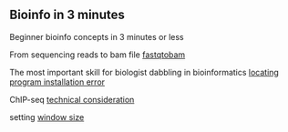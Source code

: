 ## Bioinfo in 3 minutes

Beginner bioinfo concepts in 3 minutes or less

From sequencing reads to bam file
[fastqtobam](https://liaw2019.github.io/bioinfoin3minutes/fastqtobam)

The most important skill for biologist dabbling in bioinformatics [locating program installation error](https://liaw2019.github.io/bioinfoin3minutes/locating_installation_error)

ChIP-seq [technical consideration](https://liaw2019.github.io/bioinfoin3minutes/ChIP-seq)

setting [window size](https://liaw2019.github.io/bioinfoin3minutes/window-size) 

<!--
### Markdown

Markdown is a lightweight and easy-to-use syntax for styling your writing. It includes conventions for

```markdown
Syntax highlighted code block

# Header 1
## Header 2
### Header 3

- Bulleted
- List

1. Numbered
2. List

**Bold** and _Italic_ and `Code` text

[Link](url) and ![Image](src)
```

For more details see [GitHub Flavored Markdown](https://guides.github.com/features/mastering-markdown/).

### Jekyll Themes

Your Pages site will use the layout and styles from the Jekyll theme you have selected in your [repository settings](https://github.com/ThymeLy/bioinfoin3minutes/settings). The name of this theme is saved in the Jekyll `_config.yml` configuration file.

### Support or Contact

Having trouble with Pages? Check out our [documentation](https://help.github.com/categories/github-pages-basics/) or [contact support](https://github.com/contact) and we’ll help you sort it out.

-->
